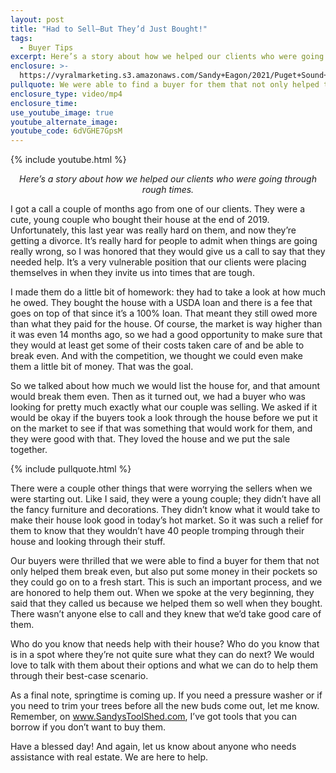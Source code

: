 ```yaml
---
layout: post
title: "Had to Sell—But They’d Just Bought!"
tags: 
  - Buyer Tips
excerpt: Here’s a story about how we helped our clients who were going through rough times.
enclosure: >-
  https://vyralmarketing.s3.amazonaws.com/Sandy+Eagon/2021/Puget+Sound+Real+Estate+Agent_+Meet+Our+New+Agent+Sarah.mp4
pullquote: We were able to find a buyer for them that not only helped them break even, but also put some money in their pockets.
enclosure_type: video/mp4
enclosure_time:
use_youtube_image: true
youtube_alternate_image:
youtube_code: 6dVGHE7GpsM
---
```

{% include youtube.html %}

<p style="text-align: center;"><em>Here’s a story about how we helped our clients who were going through rough times.</em></p>

I got a call a couple of months ago from one of our clients. They were a cute, young couple who bought their house at the end of 2019. Unfortunately, this last year was really hard on them, and now they’re getting a divorce. It’s really hard for people to admit when things are going really wrong, so I was honored that they would give us a call to say that they needed help. It’s a very vulnerable position that our clients were placing themselves in when they invite us into times that are tough.

I made them do a little bit of homework: they had to take a look at how much he owed. They bought the house with a USDA loan and there is a fee that goes on top of that since it’s a 100% loan. That meant they still owed more than what they paid for the house. Of course, the market is way higher than it was even 14 months ago, so we had a good opportunity to make sure that they would at least get some of their costs taken care of and be able to break even. And with the competition, we thought we could even make them a little bit of money. That was the goal.

So we talked about how much we would list the house for, and that amount would break them even. Then as it turned out, we had a buyer who was looking for pretty much exactly what our couple was selling. We asked if it would be okay if the buyers took a look through the house before we put it on the market to see if that was something that would work for them, and they were good with that. They loved the house and we put the sale together.

{% include pullquote.html %} 

There were a couple other things that were worrying the sellers when we were starting out. Like I said, they were a young couple; they didn’t have all the fancy furniture and decorations. They didn’t know what it would take to make their house look good in today’s hot market. So it was such a relief for them to know that they wouldn’t have 40 people tromping through their house and looking through their stuff.

Our buyers were thrilled that we were able to find a buyer for them that not only helped them break even, but also put some money in their pockets so they could go on to a fresh start. This is such an important process, and we are honored to help them out. When we spoke at the very beginning, they said that they called us because we helped them so well when they bought. There wasn’t anyone else to call and they knew that we’d take good care of them.

Who do you know that needs help with their house? Who do you know that is in a spot where they’re not quite sure what they can do next? We would love to talk with them about their options and what we can do to help them through their best-case scenario.

As a final note, springtime is coming up. If you need a pressure washer or if you need to trim your trees before all the new buds come out, let me know. Remember, on <a href="http://www.SandysToolShed.com" target="_blank">www.SandysToolShed.com</a>, I’ve got tools that you can borrow if you don’t want to buy them.

Have a blessed day! And again, let us know about anyone who needs assistance with real estate. We are here to help.